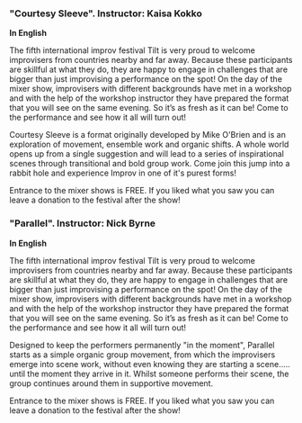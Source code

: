 ### "Courtesy Sleeve". Instructor: Kaisa Kokko

**In English**

The fifth international improv festival Tilt is very proud to welcome
improvisers from countries nearby and far away. Because these participants
are skillful at what they do, they are happy to engage in challenges that
are bigger than just improvising a performance on the spot! On the day of
the mixer show, improvisers with different backgrounds have met in a workshop
and with the help of the workshop instructor they have prepared the format that
you will see on the same evening. So it’s as fresh as it can be! Come to the
performance and see how it all will turn out!

Courtesy Sleeve is a format originally developed by Mike O'Brien and is an
exploration of movement, ensemble work and organic shifts. A whole world opens
up from a single suggestion and will lead to a series of inspirational scenes
through transitional and bold group work. Come join this jump into a rabbit
hole and experience Improv in one of it's purest forms!

Entrance to the mixer shows is FREE. If you liked what you saw you can leave
a donation to the festival after the show!

### "Parallel". Instructor: Nick Byrne 

**In English**

The fifth international improv festival Tilt is very proud to welcome
improvisers from countries nearby and far away. Because these participants
are skillful at what they do, they are happy to engage in challenges that
are bigger than just improvising a performance on the spot! On the day of
the mixer show, improvisers with different backgrounds have met in a workshop
and with the help of the workshop instructor they have prepared the format that
you will see on the same evening. So it’s as fresh as it can be! Come to the
performance and see how it all will turn out!

Designed to keep the performers permanently "in the moment", Parallel starts as
a simple organic group movement, from which the improvisers emerge into scene work,
without even knowing they are starting a scene..... until the moment they arrive
in it. Whilst someone performs their scene, the group continues around them
in supportive movement. 

Entrance to the mixer shows is FREE. If you liked what you saw you can leave a
donation to the festival after the show!
